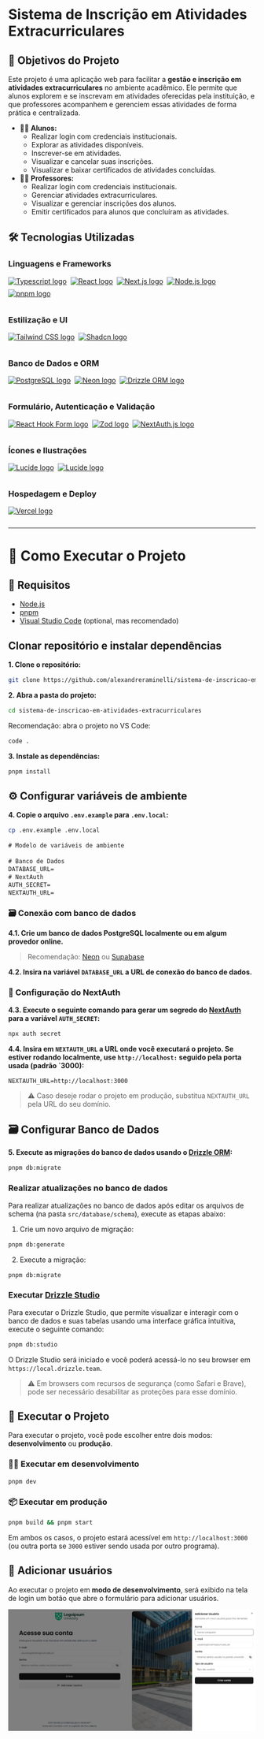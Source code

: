 # Sistema de Inscrição em Atividades Extracurriculares

<!-- Descrição -->

## 🎯 Objetivos do Projeto

Este projeto é uma aplicação web para facilitar a **gestão e inscrição em atividades extracurriculares** no ambiente acadêmico. Ele permite que alunos explorem e se inscrevam em atividades oferecidas pela instituição, e que professores acompanhem e gerenciem essas atividades de forma prática e centralizada.

- 👨‍🎓 **Alunos:**
  - Realizar login com credenciais institucionais.
  - Explorar as atividades disponíveis.
  - Inscrever-se em atividades.
  - Visualizar e cancelar suas inscrições.
  - Visualizar e baixar certificados de atividades concluídas.
- 👨‍🏫 **Professores:**
  - Realizar login com credenciais institucionais.
  - Gerenciar atividades extracurriculares.
  - Visualizar e gerenciar inscrições dos alunos.
  - Emitir certificados para alunos que concluíram as atividades.

<!-- Tecnologias Utilizadas -->

## 🛠️ Tecnologias Utilizadas

### Linguagens e Frameworks

<div style="display: flex; flex-direction: row; gap: 8px; flex-wrap: wrap; padding-bottom: 12px;">
  <!-- Typescript -->
  <a href="https://www.typescriptlang.org/" target="_blank"><img src="https://img.shields.io/badge/TypeScript-3178C6.svg?style=for-the-badge&logo=TypeScript&logoColor=white" height="40" alt="Typescript logo"  /></a>
  <!-- React -->
  <a href="https://react.dev/" target="_blank"><img src="https://img.shields.io/badge/React-61DAFB.svg?style=for-the-badge&logo=React&logoColor=black" height="40" alt="React logo"  /></a>
  <!-- Next.js -->
  <a href="https://nextjs.org/" target="_blank"><img src="https://img.shields.io/badge/Next.js-000000.svg?style=for-the-badge&logo=nextdotjs&logoColor=white" height="40" alt="Next.js logo"  /></a>
  <!-- Node.js -->
  <a href="https://nodejs.org/" target="_blank"><img src="https://img.shields.io/badge/Node.js-5FA04E.svg?style=for-the-badge&logo=nodedotjs&logoColor=white" height="40" alt="Node.js logo"  /></a>
  <!-- pnpm -->
  <a href="https://pnpm.io/" target="_blank"><img src="https://img.shields.io/badge/pnpm-F69220.svg?style=for-the-badge&logo=pnpm&logoColor=white" height="40" alt="pnpm logo"  /></a>
</div>

### Estilização e UI

<div style="display: flex; flex-direction: row; gap: 8px; flex-wrap: wrap; padding-bottom: 12px;">
  <!-- Tailwind CSS -->
  <a href="https://tailwindcss.com/" target="_blank"><img src="https://img.shields.io/badge/Tailwind%20CSS-06B6D4.svg?style=for-the-badge&logo=Tailwind-CSS&logoColor=white" height="40" alt="Tailwind CSS logo"  /></a>
   <!-- Shadcn -->
  <a href="https://ui.shadcn.com/" target="_blank"><img src="https://img.shields.io/badge/shadcn/ui-000000.svg?style=for-the-badge&logo=shadcn/ui&logoColor=white" height="40" alt="Shadcn logo"  /></a>
</div>

### Banco de Dados e ORM

<div style="display: flex; flex-direction: row; gap: 8px; flex-wrap: wrap; padding-bottom: 12px;">
  <!-- PostgreSQL -->
  <a href="https://www.postgresql.org/" target="_blank"><img src="https://img.shields.io/badge/PostgreSQL-4169E1.svg?style=for-the-badge&logo=PostgreSQL&logoColor=white" height="40" alt="PostgreSQL logo"  /></a>
  <!-- Neon -->
  <a href="https://neon.com/" target="_blank"><img src="https://img.shields.io/badge/Neon-black.svg?style=for-the-badge&logo=neon&logoColor=white" height="40" alt="Neon logo"  /></a>
  <!-- Drizzle ORM -->
  <a href="https://orm.drizzle.team/" target="_blank"><img src="https://img.shields.io/badge/Drizzle-black.svg?style=for-the-badge&logo=Drizzle&logoColor=C5F74F" height="40" alt="Drizzle ORM logo"  /></a>
</div>

### Formulário, Autenticação e Validação

<div style="display: flex; flex-direction: row; gap: 8px; flex-wrap: wrap; padding-bottom: 12px;">
  <!-- React Hook Form -->
  <a href="https://react-hook-form.com/" target="_blank"><img src="https://img.shields.io/badge/React%20Hook%20Form-EC5990.svg?style=for-the-badge&logo=React-Hook-Form&logoColor=white" height="40" alt="React Hook Form logo"  /></a>
  <!-- Zod  -->
  <a href="https://zod.dev/" target="_blank"><img src="https://img.shields.io/badge/Zod-3E67B1.svg?style=for-the-badge&logo=Zod&logoColor=white" height="40" alt="Zod logo"  /></a>
  <!-- NextAuth.js -->
  <a href="https://next-auth.js.org/" target="_blank"><img src="https://img.shields.io/badge/NextAuth.js-1786fb.svg?style=for-the-badge&logo=NextAuth&logoColor=black" height="40" alt="NextAuth.js logo"  /></a>
</div>

### Ícones e Ilustrações

<div style="display: flex; flex-direction: row; gap: 8px; flex-wrap: wrap; padding-bottom: 12px;">
  <!-- Lucide Icons -->
  <a href="https://lucide.dev/" target="_blank"><img src="https://img.shields.io/badge/Lucide-F56565.svg?style=for-the-badge&logo=Lucide&logoColor=white" height="40" alt="Lucide logo"  /></a>
  <!-- unDraw -->
  <a href="https://undraw.co/" target="_blank"><img src="https://img.shields.io/badge/unDraw-665df5.svg?style=for-the-badge&logo=unDraw&logoColor=white" height="40" alt="Lucide logo"  /></a>
</div>

### Hospedagem e Deploy

<div style="display: flex; flex-direction: row; gap: 8px; flex-wrap: wrap; padding-bottom: 12px;">
  <!-- Vercel -->
  <a href="https://vercel.com/" target="_blank"><img src="https://img.shields.io/badge/Vercel-000000.svg?style=for-the-badge&logo=Vercel&logoColor=white" height="40" alt="Vercel logo"  /></a>
</div>

---

<!-- Instruções -->

# 🚀 Como Executar o Projeto

## 🔧 Requisitos

- [Node.js](https://nodejs.org)
- [pnpm](https://pnpm.io)
- [Visual Studio Code](https://code.visualstudio.com) (optional, mas recomendado)

## Clonar repositório e instalar dependências

**1. Clone o repositório:**

```bash
git clone https://github.com/alexandreraminelli/sistema-de-inscricao-em-atividades-extracurriculares.git
```

**2. Abra a pasta do projeto:**

```bash
cd sistema-de-inscricao-em-atividades-extracurriculares
```

Recomendação: abra o projeto no VS Code:

```bash
code .
```

**3. Instale as dependências:**

```bash
pnpm install
```

## ⚙️ Configurar variáveis de ambiente

**4. Copie o arquivo `.env.example` para `.env.local`:**

```bash
cp .env.example .env.local
```

```env
# Modelo de variáveis de ambiente

# Banco de Dados
DATABASE_URL=
# NextAuth
AUTH_SECRET=
NEXTAUTH_URL=
```

### 🗃️ Conexão com banco de dados

**4.1. Crie um banco de dados PostgreSQL localmente ou em algum provedor online.**

> Recomendação: [Neon](https://neon.tech) ou [Supabase](https://supabase.com)

**4.2. Insira na variável `DATABASE_URL` a URL de conexão do banco de dados.**

### 🔐 Configuração do NextAuth

**4.3. Execute o seguinte comando para gerar um segredo do [NextAuth](https://next-auth.js.org) para a variável `AUTH_SECRET`:**

```bash
npx auth secret
```

**4.4. Insira em `NEXTAUTH_URL` a URL onde você executará o projeto. Se estiver rodando localmente, use `http://localhost:` seguido pela porta usada (padrão `3000):**

```env
NEXTAUTH_URL=http://localhost:3000
```

> ⚠️ Caso deseje rodar o projeto em produção, substitua `NEXTAUTH_URL` pela URL do seu domínio.

## 🗃️ Configurar Banco de Dados

**5. Execute as migrações do banco de dados usando o [Drizzle ORM](https://orm.drizzle.team):**

```bash
pnpm db:migrate
```

### Realizar atualizações no banco de dados

Para realizar atualizações no banco de dados após editar os arquivos de schema (na pasta `src/database/schema`), execute as etapas abaixo:

1. Crie um novo arquivo de migração:

```bash
pnpm db:generate
```

2. Execute a migração:

```bash
pnpm db:migrate
```

### Executar [Drizzle Studio](https://orm.drizzle.team/drizzle-studio/overview)

Para executar o Drizzle Studio, que permite visualizar e interagir com o banco de dados e suas tabelas usando uma interface gráfica intuitiva, execute o seguinte comando:

```bash
pnpm db:studio
```

O Drizzle Studio será iniciado e você poderá acessá-lo no seu browser em `https://local.drizzle.team`.

> ⚠️ Em browsers com recursos de segurança (como Safari e Brave), pode ser necessário desabilitar as proteções para esse domínio.

## 🚀 Executar o Projeto

Para executar o projeto, você pode escolher entre dois modos: **desenvolvimento** ou **produção**.

### 🧑‍💻 Executar em desenvolvimento

```bash
pnpm dev
```

### 📦 Executar em produção

```bash
pnpm build && pnpm start
```

Em ambos os casos, o projeto estará acessível em `http://localhost:3000` (ou outra porta se `3000` estiver sendo usada por outro programa).

## 🔐 Adicionar usuários

Ao executar o projeto em **modo de desenvolvimento**, será exibido na tela de login um botão que abre o formulário para adicionar usuários.

<img src="docs/screenshots/tela-login-criar-conta-desktop.png" alt="Tela de login - criar conta" />
